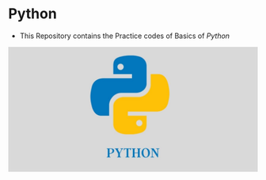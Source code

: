 # Python
* This Repository contains the Practice codes of Basics of *Python*

![python](https://github.com/sujana-kamasany/Python/blob/master/PYTHON.jpg)
